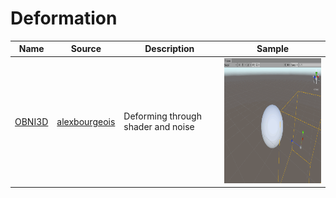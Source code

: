 

# Deformation

| Name | Source | Description  | Sample |
| --- | --- | --- |--- |
|[OBNI3D](https://github.com/alexbourgeois/OBNI3D)|[alexbourgeois](https://github.com/alexbourgeois)|Deforming through shader and noise|<img src="https://raw.githubusercontent.com/alexbourgeois/images/master/OBNI/NoiseVolume-demo.gif" width="300" height="200" />
